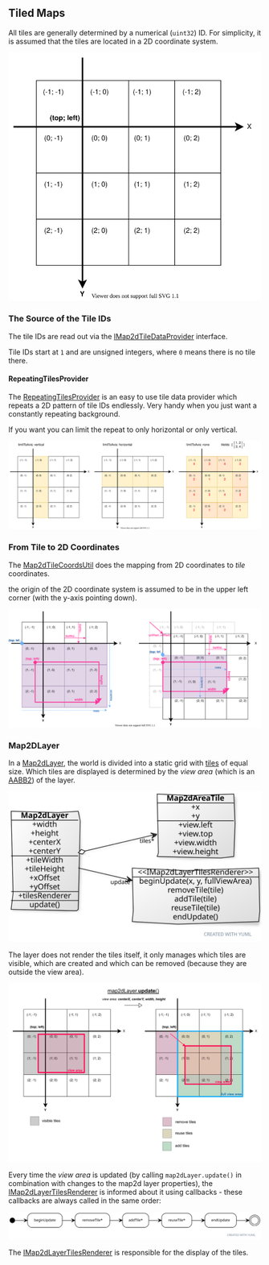 
## Tiled Maps

All tiles are generally determined by a numerical (`uint32`) ID.
For simplicity, it is assumed that the tiles are located in a 2D coordinate system.

![the tile coordinates system](./tile-coordinates.svg)

### The Source of the Tile IDs

The tile IDs are read out via the [IMap2dTileDataProvider](IMap2dTileDataProvider.ts) interface.

Tile IDs start at `1` and are unsigned integers, where `0` means there is no tile there.

#### RepeatingTilesProvider

The [RepeatingTilesProvider](./RepeatingTilesProvider.ts) is an easy to use tile data provider which repeats a 2D pattern of tile IDs endlessly.
Very handy when you just want a constantly repeating background.

If you want you can limit the repeat to only horizontal or only vertical.

![repeating-tiles-provider cheat-sheet](./RepeatingTilesProvider.svg)

### From Tile to 2D Coordinates

The [Map2dTileCoordsUtil](./Map2dTileCoordsUtil.ts) does the mapping from 2D coordinates to _tile_ coordinates.

the origin of the 2D coordinate system is assumed to be in the upper left corner (with the y-axis pointing down).

![map2d-tile-coords-util cheat-sheet](./Map2dTileCoordsUtil.svg)

### Map2DLayer

In a [Map2dLayer](a./../Map2dLayer.ts), the world is divided into a static grid with [tiles](./Map2dAreaTile.ts) of equal size.
Which tiles are displayed is determined by the _view area_ (which is an [AABB2](./AABB2.ts)) of the layer.

![Map2dLayer class diagram](./Map2dLayer.svg)

The layer does not render the tiles itself, it only manages which tiles are visible, which are created and which can be removed (because they are outside the view area).

![Map2dLayer update](./Map2dLayer-renderViewArea.svg)

Every time the _view area_ is updated (by calling `map2dLayer.update()` in combination with changes to the map2d layer properties), the [IMap2dLayerTilesRenderer](./IMap2dLayerTilesRenderer.ts) is informed about it using callbacks - these callbacks are always called in the same order:

![Map2dLayer update view area](./Map2dLayer-update-view-area.svg)

The [IMap2dLayerTilesRenderer](./IMap2dLayerTilesRenderer.ts) is responsible for the display of the tiles.
